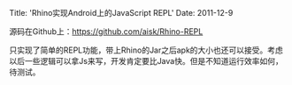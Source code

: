 Title: 'Rhino实现Android上的JavaScript REPL'
Date: 2011-12-9

源码在Github上：<a href="https://github.com/aisk/Rhino-REPL">https://github.com/aisk/Rhino-REPL</a>

只实现了简单的REPL功能，带上Rhino的Jar之后apk的大小也还可以接受。考虑以后一些逻辑可以拿Js来写，开发肯定要比Java快。但是不知道运行效率如何，待测试。
